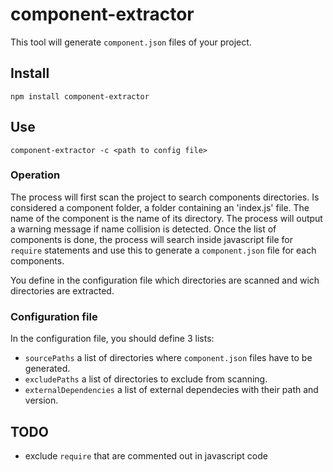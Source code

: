 # component-extractor

This tool will generate `component.json` files of your project.

## Install

`npm install component-extractor`

## Use

`component-extractor -c <path to config file>`

### Operation

The process will first scan the project to search components directories.
Is considered a component folder, a folder containing an 'index.js' file.
The name of the component is the name of its directory.
The process will output a warning message if name collision is detected.
Once the list of components is done, the process will search inside javascript file for `require` statements
and use this to generate a `component.json` file for each components.

You define in the configuration file which directories are scanned and wich directories are extracted.

### Configuration file

In the configuration file, you should define 3 lists:
* `sourcePaths` a list of directories where `component.json` files have to be generated.
* `excludePaths` a list of directories to exclude from scanning.
* `externalDependencies` a list of external dependecies with their path and version.


## TODO

* exclude `require` that are commented out in javascript code

